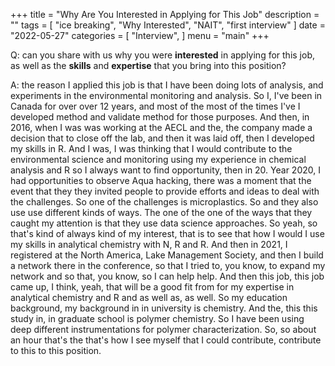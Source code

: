 +++
title = "Why Are You Interested in Applying for This Job"
description = ""
tags = [
    "ice breaking",
    "Why Interested",
    "NAIT",
    "first interview"
]
date = "2022-05-27"
categories = [
    "Interview",
]
menu = "main"
+++

Q: can you share with us why you were **interested** in applying for this job, as well as the **skills** and **expertise** that you bring into this position?

A: the reason I applied this job is that I have been doing lots of analysis, and experiments in the environmental monitoring and analysis. So I, I've been in Canada for over over 12 years, and most of the most of the times I've I developed method and validate method for those purposes. And then, in 2016, when I was was working at the AECL and the, the company made a decision that to close off the lab, and then it was laid off, then I developed my skills in R. And I was, I was thinking that I would contribute to the environmental science and monitoring using my experience in chemical analysis and R so I always want to find opportunity, then in 20. Year 2020, I had opportunities to observe Aqua hacking, there was a moment that the event that they they invited people to provide efforts and ideas to deal with the challenges. So one of the challenges is microplastics. So and they also use use different kinds of ways. The one of the one of the ways that they caught my attention is that they use data science approaches. So yeah, so that's kind of always kind of my interest, that is to see that how I would I use my skills in analytical chemistry with N, R and R. And then in 2021, I registered at the North America, Lake Management Society, and then I build a network there in the conference, so that I tried to, you know, to expand my network and so that, you know, so I can help help. And then this job, this job came up, I think, yeah, that will be a good fit from for my expertise in analytical chemistry and R and as well as, as well. So my education background, my background in in university is chemistry. And the, this this study in, in graduate school is polymer chemistry. So I have been using deep different instrumentations for polymer characterization. So, so about an hour that's the that's how I see myself that I could contribute, contribute to this to this position.  